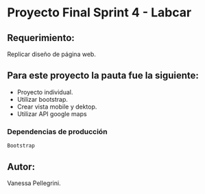 # Proyecto Final Sprint 4 - Labcar

## Requerimiento: 

Replicar diseño de página web.


## Para este proyecto la pauta fue la siguiente:
* Proyecto individual.
* Utilizar bootstrap.
* Crear vista mobile y dektop.
* Utilizar API google maps

### Dependencias de producción

```
Bootstrap
```

## Autor:
Vanessa Pellegrini.

